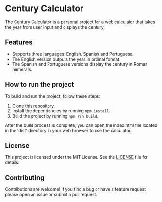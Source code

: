 # Century Calculator

The Century Calculator is a personal project for a web calculator that takes the year from user input and displays the century.

## Features
- Supports three languages: English, Spanish and Portuguese.
- The English version outputs the year in ordinal format.
- The Spanish and Portuguese versions display the century in Roman numerals.

## How to run the project
To build and run the project, follow these steps:

1. Clone this repository.
2. Install the dependencies by running `npm install`.
3. Build the project by running `npm run build`.

After the build process is complete, you can open the index.html file located in the 'dist' directory in your web browser to use the calculator.

## License
This project is licensed under the MIT License. See the [LICENSE](./LICENSE.md) file for details.

## Contributing
Contributions are welcome! If you find a bug or have a feature request, please open an issue or submit a pull request.
